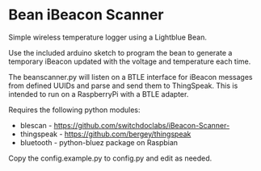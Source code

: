 Bean iBeacon Scanner
====================

Simple wireless temperature logger using a Lightblue Bean.

Use the included arduino sketch to program the bean to generate a temporary iBeacon updated with the voltage and temperature each time.

The beanscanner.py will listen on a BTLE interface for iBeacon messages from defined UUIDs and parse and send them to ThingSpeak. This is intended to run on a RaspberryPi with a BTLE adapter.

Requires the following python modules:

* blescan - https://github.com/switchdoclabs/iBeacon-Scanner-
* thingspeak - https://github.com/bergey/thingspeak
* bluetooth - python-bluez package on Raspbian

Copy the config.example.py to config.py and edit as needed.
